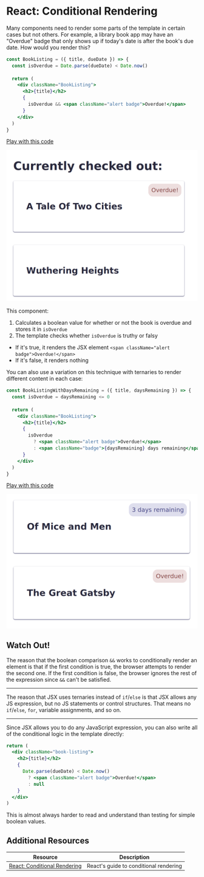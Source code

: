 # React: Conditional Rendering

Many components need to render some parts of the template in certain cases but not others. For example, a library book app may have an "Overdue" badge that only shows up if today's date is after the book's due date. How would you render this?

```jsx
const BookListing = ({ title, dueDate }) => {
  const isOverdue = Date.parse(dueDate) < Date.now()

  return (
    <div className="BookListing">
      <h2>{title}</h2>
      {
        isOverdue && <span className="alert badge">Overdue!</span>
      }
    </div>
  )
}
```

[Play with this code](https://codesandbox.io/s/little-surf-b2qot?file=/src/BookListing.js)

![2 books, 1 overdue](assets/conditional-rendering-1.png)

This component:

1. Calculates a boolean value for whether or not the book is overdue and stores it in `isOverdue`
2. The template checks whether `isOverdue` is truthy or falsy
  * If it's true, it renders the JSX element `<span className="alert badge">Overdue!</span>`
  * If it's false, it renders nothing

You can also use a variation on this technique with ternaries to render different content in each case:

```jsx
const BookListingWithDaysRemaining = ({ title, daysRemaining }) => {
  const isOverdue = daysRemaining <= 0

  return (
    <div className="BookListing">
      <h2>{title}</h2>
      {
        isOverdue
          ? <span className="alert badge">Overdue!</span>
          : <span className="badge">{daysRemaining} days remaining</span>
      }
    </div>
  )
}
```

[Play with this code](https://codesandbox.io/s/little-surf-b2qot?file=/src/BookListingWithDaysRemaining.js)

![2 books, 1 overdue, 1 with 3 days remaining](assets/conditional-rendering-2.png)

## Watch Out!

The reason that the boolean comparison `&&` works to conditionally render an element is that if the first condition is true, the browser attempts to render the second one. If the first condition is false, the browser ignores the rest of the expression since `&&` can't be satisfied.

---

The reason that JSX uses ternaries instead of `if`/`else` is that JSX allows any JS expression, but no JS statements or control structures. That means no `if`/`else`, `for`, variable assignments, and so on.

---

Since JSX allows you to do any JavaScript expression, you can also write all of the conditional logic in the template directly:

```jsx
return (
  <div className="book-listing">
    <h2>{title}</h2>
    {
      Date.parse(dueDate) < Date.now()
        ? <span className="alert badge">Overdue!</span>
        : null
    }
  </div>
)
```

This is almost always harder to read and understand than testing for simple boolean values.

## Additional Resources

| Resource | Description |
| --- | --- |
| [React: Conditional Rendering](https://reactwithhooks.netlify.app/docs/conditional-rendering.html) | React's guide to conditional rendering |
